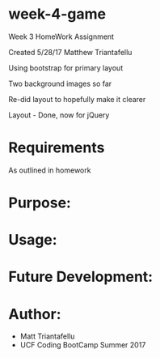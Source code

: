 # week-4-game
Week 3 HomeWork Assignment

Created 5/28/17 Matthew Triantafellu

Using bootstrap for primary layout

Two background images so far

Re-did layout to hopefully make it clearer

Layout - Done, now for jQuery

# Requirements
As outlined in homework

# Purpose:

# Usage:

# Future Development:

# Author:
- Matt Triantafellu
- UCF Coding BootCamp Summer 2017
